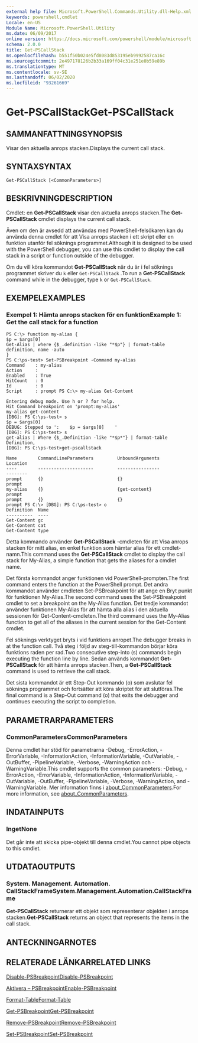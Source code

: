 ```yaml
---
external help file: Microsoft.PowerShell.Commands.Utility.dll-Help.xml
keywords: powershell,cmdlet
Locale: en-US
Module Name: Microsoft.PowerShell.Utility
ms.date: 06/09/2017
online version: https://docs.microsoft.com/powershell/module/microsoft.powershell.utility/get-pscallstack?view=powershell-7.1&WT.mc_id=ps-gethelp
schema: 2.0.0
title: Get-PSCallStack
ms.openlocfilehash: b551f50b024e5fd8083d853195eb9992587ca16c
ms.sourcegitcommit: 2e497178126b2b33a169ff04c31e251e0b59e89b
ms.translationtype: MT
ms.contentlocale: sv-SE
ms.lasthandoff: 06/02/2020
ms.locfileid: "93261669"
---
```

# <span data-ttu-id="0b01a-103">Get-PSCallStack</span><span class="sxs-lookup"><span data-stu-id="0b01a-103">Get-PSCallStack</span></span>

## <span data-ttu-id="0b01a-104">SAMMANFATTNING</span><span class="sxs-lookup"><span data-stu-id="0b01a-104">SYNOPSIS</span></span>
<span data-ttu-id="0b01a-105">Visar den aktuella anrops stacken.</span><span class="sxs-lookup"><span data-stu-id="0b01a-105">Displays the current call stack.</span></span>

## <span data-ttu-id="0b01a-106">SYNTAX</span><span class="sxs-lookup"><span data-stu-id="0b01a-106">SYNTAX</span></span>

```
Get-PSCallStack [<CommonParameters>]
```

## <span data-ttu-id="0b01a-107">BESKRIVNING</span><span class="sxs-lookup"><span data-stu-id="0b01a-107">DESCRIPTION</span></span>

<span data-ttu-id="0b01a-108">Cmdlet: en **Get-PSCallStack** visar den aktuella anrops stacken.</span><span class="sxs-lookup"><span data-stu-id="0b01a-108">The **Get-PSCallStack** cmdlet displays the current call stack.</span></span>

<span data-ttu-id="0b01a-109">Även om den är avsedd att användas med PowerShell-felsökaren kan du använda denna cmdlet för att Visa anrops stacken i ett skript eller en funktion utanför fel söknings programmet.</span><span class="sxs-lookup"><span data-stu-id="0b01a-109">Although it is designed to be used with the PowerShell debugger, you can use this cmdlet to display the call stack in a script or function outside of the debugger.</span></span>

<span data-ttu-id="0b01a-110">Om du vill köra kommandot **Get-PSCallStack** när du är i fel söknings programmet skriver du `k` eller `Get-PSCallStack` .</span><span class="sxs-lookup"><span data-stu-id="0b01a-110">To run a **Get-PSCallStack** command while in the debugger, type `k` or `Get-PSCallStack`.</span></span>

## <span data-ttu-id="0b01a-111">EXEMPEL</span><span class="sxs-lookup"><span data-stu-id="0b01a-111">EXAMPLES</span></span>

### <span data-ttu-id="0b01a-112">Exempel 1: Hämta anrops stacken för en funktion</span><span class="sxs-lookup"><span data-stu-id="0b01a-112">Example 1: Get the call stack for a function</span></span>

```
PS C:\> function my-alias {
$p = $args[0]
Get-Alias | where {$_.definition -like "*$p"} | format-table definition, name -auto
}
PS C:\ps-test> Set-PSBreakpoint -Command my-alias
Command    : my-alias
Action     :
Enabled    : True
HitCount   : 0
Id         : 0
Script     : prompt PS C:\> my-alias Get-Content

Entering debug mode. Use h or ? for help.
Hit Command breakpoint on 'prompt:my-alias'
my-alias get-content
[DBG]: PS C:\ps-test> s
$p = $args[0]
DEBUG: Stepped to ':    $p = $args[0]    '
[DBG]: PS C:\ps-test> s
get-alias | Where {$_.Definition -like "*$p*"} | format-table Definition,
[DBG]: PS C:\ps-test>get-pscallstack

Name        CommandLineParameters         UnboundArguments              Location
----        ---------------------         ----------------              --------
prompt      {}                            {}                            prompt
my-alias    {}                            {get-content}                 prompt
prompt      {}                            {}                            prompt PS C:\> [DBG]: PS C:\ps-test> o
Definition  Name
----------  ----
Get-Content gc
Get-Content cat
Get-Content type
```

<span data-ttu-id="0b01a-113">Detta kommando använder **Get-PSCallStack** -cmdleten för att Visa anrops stacken för mitt alias, en enkel funktion som hämtar alias för ett cmdlet-namn.</span><span class="sxs-lookup"><span data-stu-id="0b01a-113">This command uses the **Get-PSCallStack** cmdlet to display the call stack for My-Alias, a simple function that gets the aliases for a cmdlet name.</span></span>

<span data-ttu-id="0b01a-114">Det första kommandot anger funktionen vid PowerShell-prompten.</span><span class="sxs-lookup"><span data-stu-id="0b01a-114">The first command enters the function at the PowerShell prompt.</span></span>
<span data-ttu-id="0b01a-115">Det andra kommandot använder cmdleten Set-PSBreakpoint för att ange en Bryt punkt för funktionen My-Alias.</span><span class="sxs-lookup"><span data-stu-id="0b01a-115">The second command uses the Set-PSBreakpoint cmdlet to set a breakpoint on the My-Alias function.</span></span>
<span data-ttu-id="0b01a-116">Det tredje kommandot använder funktionen My-Alias för att hämta alla alias i den aktuella sessionen för Get-Content-cmdleten.</span><span class="sxs-lookup"><span data-stu-id="0b01a-116">The third command uses the My-Alias function to get all of the aliases in the current session for the Get-Content cmdlet.</span></span>

<span data-ttu-id="0b01a-117">Fel söknings verktyget bryts i vid funktions anropet.</span><span class="sxs-lookup"><span data-stu-id="0b01a-117">The debugger breaks in at the function call.</span></span>
<span data-ttu-id="0b01a-118">Två steg i följd av steg-till-kommandon börjar köra funktions raden per rad.</span><span class="sxs-lookup"><span data-stu-id="0b01a-118">Two consecutive step-into (s) commands begin executing the function line by line.</span></span>
<span data-ttu-id="0b01a-119">Sedan används kommandot **Get-PSCallStack** för att hämta anrops stacken.</span><span class="sxs-lookup"><span data-stu-id="0b01a-119">Then, a **Get-PSCallStack** command is used to retrieve the call stack.</span></span>

<span data-ttu-id="0b01a-120">Det sista kommandot är ett Step-Out kommando (o) som avslutar fel söknings programmet och fortsätter att köra skriptet för att slutföras.</span><span class="sxs-lookup"><span data-stu-id="0b01a-120">The final command is a Step-Out command (o) that exits the debugger and continues executing the script to completion.</span></span>

## <span data-ttu-id="0b01a-121">PARAMETRAR</span><span class="sxs-lookup"><span data-stu-id="0b01a-121">PARAMETERS</span></span>

### <span data-ttu-id="0b01a-122">CommonParameters</span><span class="sxs-lookup"><span data-stu-id="0b01a-122">CommonParameters</span></span>

<span data-ttu-id="0b01a-123">Denna cmdlet har stöd för parametrarna -Debug, -ErrorAction, -ErrorVariable, -InformationAction, -InformationVariable, -OutVariable, -OutBuffer, -PipelineVariable, -Verbose, -WarningAction och -WarningVariable.</span><span class="sxs-lookup"><span data-stu-id="0b01a-123">This cmdlet supports the common parameters: -Debug, -ErrorAction, -ErrorVariable, -InformationAction, -InformationVariable, -OutVariable, -OutBuffer, -PipelineVariable, -Verbose, -WarningAction, and -WarningVariable.</span></span> <span data-ttu-id="0b01a-124">Mer information finns i [about_CommonParameters](https://go.microsoft.com/fwlink/?LinkID=113216).</span><span class="sxs-lookup"><span data-stu-id="0b01a-124">For more information, see [about_CommonParameters](https://go.microsoft.com/fwlink/?LinkID=113216).</span></span>

## <span data-ttu-id="0b01a-125">INDATA</span><span class="sxs-lookup"><span data-stu-id="0b01a-125">INPUTS</span></span>

### <span data-ttu-id="0b01a-126">Inget</span><span class="sxs-lookup"><span data-stu-id="0b01a-126">None</span></span>

<span data-ttu-id="0b01a-127">Det går inte att skicka pipe-objekt till denna cmdlet.</span><span class="sxs-lookup"><span data-stu-id="0b01a-127">You cannot pipe objects to this cmdlet.</span></span>

## <span data-ttu-id="0b01a-128">UTDATA</span><span class="sxs-lookup"><span data-stu-id="0b01a-128">OUTPUTS</span></span>

### <span data-ttu-id="0b01a-129">System. Management. Automation. CallStackFrame</span><span class="sxs-lookup"><span data-stu-id="0b01a-129">System.Management.Automation.CallStackFrame</span></span>

<span data-ttu-id="0b01a-130">**Get-PSCallStack** returnerar ett objekt som representerar objekten i anrops stacken.</span><span class="sxs-lookup"><span data-stu-id="0b01a-130">**Get-PSCallStack** returns an object that represents the items in the call stack.</span></span>

## <span data-ttu-id="0b01a-131">ANTECKNINGAR</span><span class="sxs-lookup"><span data-stu-id="0b01a-131">NOTES</span></span>

## <span data-ttu-id="0b01a-132">RELATERADE LÄNKAR</span><span class="sxs-lookup"><span data-stu-id="0b01a-132">RELATED LINKS</span></span>

[<span data-ttu-id="0b01a-133">Disable-PSBreakpoint</span><span class="sxs-lookup"><span data-stu-id="0b01a-133">Disable-PSBreakpoint</span></span>](Disable-PSBreakpoint.md)

[<span data-ttu-id="0b01a-134">Aktivera – PSBreakpoint</span><span class="sxs-lookup"><span data-stu-id="0b01a-134">Enable-PSBreakpoint</span></span>](Enable-PSBreakpoint.md)

[<span data-ttu-id="0b01a-135">Format-Table</span><span class="sxs-lookup"><span data-stu-id="0b01a-135">Format-Table</span></span>](Format-Table.md)

[<span data-ttu-id="0b01a-136">Get-PSBreakpoint</span><span class="sxs-lookup"><span data-stu-id="0b01a-136">Get-PSBreakpoint</span></span>](Get-PSBreakpoint.md)

[<span data-ttu-id="0b01a-137">Remove-PSBreakpoint</span><span class="sxs-lookup"><span data-stu-id="0b01a-137">Remove-PSBreakpoint</span></span>](Remove-PSBreakpoint.md)

[<span data-ttu-id="0b01a-138">Set-PSBreakpoint</span><span class="sxs-lookup"><span data-stu-id="0b01a-138">Set-PSBreakpoint</span></span>](Set-PSBreakpoint.md)

